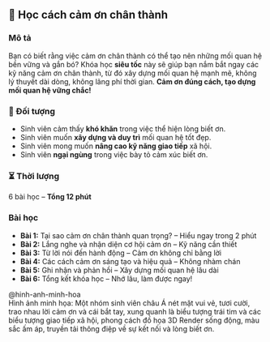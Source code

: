 ## 📌 Học cách cảm ơn chân thành  

### Mô tả  
Bạn có biết rằng việc cảm ơn chân thành có thể tạo nên những mối quan hệ bền vững và gắn bó? Khóa học **siêu tốc** này sẽ giúp bạn nắm bắt ngay các kỹ năng cảm ơn chân thành, từ đó xây dựng mối quan hệ mạnh mẽ, không lý thuyết dài dòng, không lãng phí thời gian. **Cảm ơn đúng cách, tạo dựng mối quan hệ vững chắc!**

### 🎯 Đối tượng  
- Sinh viên cảm thấy **khó khăn** trong việc thể hiện lòng biết ơn.  
- Sinh viên muốn **xây dựng và duy trì** mối quan hệ tốt đẹp.  
- Sinh viên mong muốn **nâng cao kỹ năng giao tiếp** xã hội.  
- Sinh viên **ngại ngùng** trong việc bày tỏ cảm xúc biết ơn.  

### ⏳ Thời lượng  
6 bài học – **Tổng 12 phút**  

### Bài học  
- **Bài 1:** Tại sao cảm ơn chân thành quan trọng? – Hiểu ngay trong 2 phút  
- **Bài 2:** Lắng nghe và nhận diện cơ hội cảm ơn – Kỹ năng cần thiết  
- **Bài 3:** Từ lời nói đến hành động – Cảm ơn không chỉ bằng lời  
- **Bài 4:** Các cách cảm ơn sáng tạo và hiệu quả – Không nhàm chán  
- **Bài 5:** Ghi nhận và phản hồi – Xây dựng mối quan hệ lâu dài  
- **Bài 6:** Tổng kết khóa học – Nhớ lâu, làm được ngay!  

@hinh-anh-minh-hoa  
Hình ảnh minh họa: Một nhóm sinh viên châu Á nét mặt vui vẻ, tươi cười, trao nhau lời cảm ơn và cái bắt tay, xung quanh là biểu tượng trái tim và các biểu tượng giao tiếp xã hội, phong cách đồ họa 3D Render sống động, màu sắc ấm áp, truyền tải thông điệp về sự kết nối và lòng biết ơn.